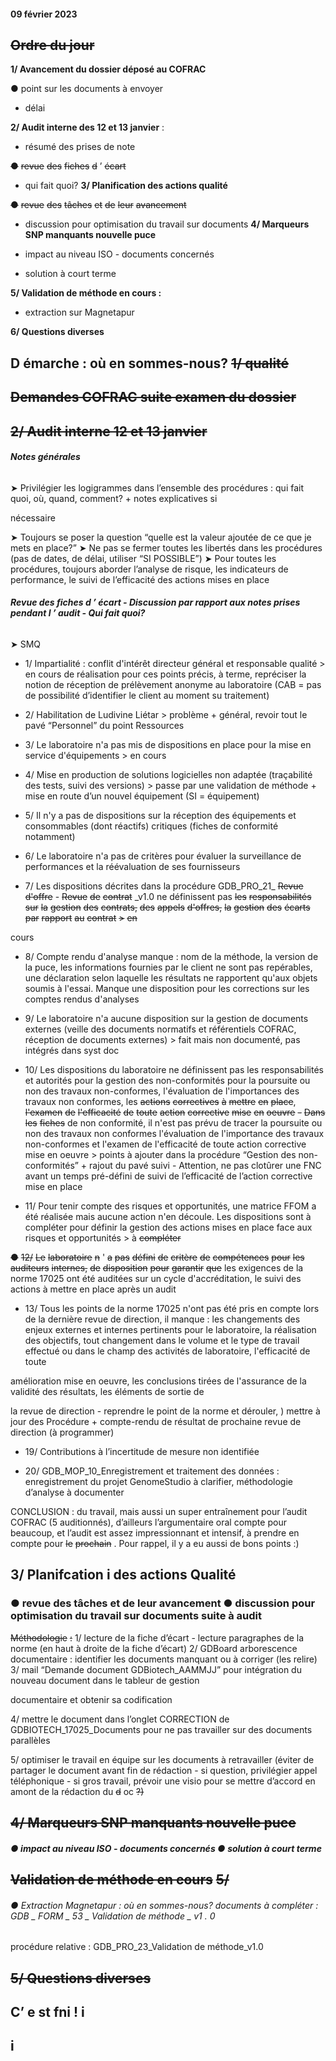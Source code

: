 #### 09 février 2023

## ~~Ordre du jour~~

**1/ Avancement du dossier déposé au COFRAC**

**●** point sur les documents à envoyer

 - délai

**2/ Audit interne des 12 et 13 janvier** :

 - résumé des prises de note

~~●~~ ~~revue~~ ~~des~~ ~~fiches~~ ~~d~~ ’ ~~écart~~

 - qui fait quoi?
**3/ Planification des actions qualité**

~~●~~ ~~revue~~ ~~des~~ ~~tâches~~ ~~et~~ ~~de~~ ~~leur~~ ~~avancement~~

 - discussion pour optimisation du travail sur documents
**4/ Marqueurs SNP manquants nouvelle puce**

 - impact au niveau ISO - documents concernés

 - solution à court terme

**5/ Validation de méthode en cours :**

 - extraction sur Magnetapur

**6/ Questions diverses**

## D émarche : où en sommes-nous? ~~1/ qualité~~


















## ~~Demandes COFRAC suite examen du dossier~~


## ~~2/ Audit interne 12 et 13 janvier~~
###### **Notes générales**

➤ Privilégier les logigrammes dans l’ensemble des procédures : qui fait quoi, où, quand, comment? + notes explicatives si

nécessaire

➤ Toujours se poser la question “quelle est la valeur ajoutée de ce que je mets en place?”
➤ Ne pas se fermer toutes les libertés dans les procédures (pas de dates, de délai, utiliser “SI POSSIBLE”)
➤ Pour toutes les procédures, toujours aborder l’analyse de risque, les indicateurs de performance, le suivi de l’efficacité des
actions mises en place
###### **Revue des fiches d ’ écart - Discussion par rapport aux notes prises pendant l ’ audit - Qui fait quoi?**

➤ SMQ

 - 1/ Impartialité : conflit d'intérêt directeur général et responsable qualité > en cours de réalisation pour ces points précis, à
terme, repréciser la notion de réception de prélèvement anonyme au laboratoire (CAB = pas de possibilité d’identifier le
client au moment su traitement)

 - 2/ Habilitation de Ludivine Liétar > problème + général, revoir tout le pavé “Personnel” du point Ressources

- 3/ Le laboratoire n'a pas mis de dispositions en place pour la mise en service d'équipements > en cours

- 4/ Mise en production de solutions logicielles non adaptée (traçabilité des tests, suivi des versions) > passe par une
validation de méthode + mise en route d’un nouvel équipement (SI = équipement)

- 5/ Il n'y a pas de dispositions sur la réception des équipements et consommables (dont réactifs) critiques (fiches de
conformité notamment)

- 6/ Le laboratoire n'a pas de critères pour évaluer la surveillance de performances et la réévaluation de ses fournisseurs

- 7/ Les dispositions décrites dans la procédure GDB_PRO_21_ ~~Revue~~ ~~d'offre~~ - ~~Revue~~ ~~de~~ ~~contrat~~ _v1.0 ne définissent pas
~~les~~ ~~responsabilités~~ ~~sur~~ ~~la~~ ~~gestion~~ ~~des~~ ~~contrats,~~ ~~des~~ ~~appels~~ ~~d'offres,~~ ~~la~~ ~~gestion~~ ~~des~~ ~~écarts~~ ~~par~~ ~~rapport~~ ~~au~~ ~~contrat~~ ~~>~~ ~~en~~

cours

- 8/ Compte rendu d'analyse manque : nom de la méthode, la version de la puce, les informations fournies par le client
ne sont pas repérables, une déclaration selon laquelle les résultats ne rapportent qu'aux objets soumis à l'essai.
Manque une disposition pour les corrections sur les comptes rendus d'analyses

- 9/ Le laboratoire n'a aucune disposition sur la gestion de documents externes (veille des documents normatifs et
référentiels COFRAC, réception de documents externes) > fait mais non documenté, pas intégrés dans syst doc

- 10/ Les dispositions du laboratoire ne définissent pas les responsabilités et autorités pour la gestion des non-conformités
pour la poursuite ou non des travaux non-conformes, l'évaluation de l'importances des travaux non conformes, les
~~actions~~ ~~correctives~~ ~~à~~ ~~mettre~~ ~~en~~ ~~place~~, ~~l'examen~~ ~~de~~ ~~l'efficacité~~ ~~de~~ ~~toute~~ ~~action~~ ~~corrective~~ ~~mise~~ ~~en~~ ~~oeuvre~~ ~~-~~ ~~Dans~~ ~~les~~ ~~fiches~~
de non conformité, il n'est pas prévu de tracer la poursuite ou non des travaux non conformes l'évaluation de l'importance
des travaux non-conformes et l'examen de l'efficacité de toute action corrective mise en oeuvre > points à ajouter dans la
procédure “Gestion des non-conformités” + rajout du pavé suivi - Attention, ne pas clotûrer une FNC avant un temps
pré-défini de suivi de l’efficacité de l’action corrective mise en place

- 11/ Pour tenir compte des risques et opportunités, une matrice FFOM a été réalisée mais aucune action n'en découle.
Les dispositions sont à compléter pour définir la gestion des actions mises en place face aux risques et opportunités > à
~~compléter~~

~~●~~ ~~12/~~ ~~Le~~ ~~laboratoire~~ ~~n~~ ' ~~a~~ ~~pas~~ ~~défini~~ ~~de~~ ~~critère~~ ~~de~~ ~~compétences~~ ~~pour~~ ~~les~~ ~~auditeurs~~ ~~internes,~~ ~~de~~ ~~disposition~~ ~~pour~~ ~~garantir~~ ~~que~~
les exigences de la norme 17025 ont été auditées sur un cycle d'accréditation, le suivi des actions à mettre en place
après un audit

- 13/ Tous les points de la norme 17025 n'ont pas été pris en compte lors de la dernière revue de direction, il manque : les
changements des enjeux externes et internes pertinents pour le laboratoire, la réalisation des objectifs, tout changement
dans le volume et le type de travail effectué ou dans le champ des activités de laboratoire, l'efficacité de toute

amélioration mise en oeuvre, les conclusions tirées de l'assurance de la validité des résultats, les éléments de sortie de

la revue de direction   - reprendre le point de la norme et dérouler, ) mettre à jour des Procédure + compte-rendu de
résultat de prochaine revue de direction (à programmer)

 - 19/ Contributions à l’incertitude de mesure non identifiée

 - 20/ GDB_MOP_10_Enregistrement et traitement des données : enregistrement du projet GenomeStudio à
clarifier, méthodologie d’analyse à documenter

CONCLUSION : du travail, mais aussi un super entraînement pour l’audit COFRAC (5 auditionnés), d’ailleurs
l’argumentaire oral compte pour beaucoup, et l’audit est assez impressionnant et intensif, à prendre en compte pour
~~le~~ ~~prochain~~ .
Pour rappel, il y a eu aussi de bons points :)

## 3/ Planifcation i des actions Qualité
### ● revue des tâches et de leur avancement ● discussion pour optimisation du travail sur documents suite à audit

~~Méthodologie~~ ~~:~~
1/ lecture de la fiche d’écart - lecture paragraphes de la norme (en haut à droite de la fiche d’écart)
2/ GDBoard arborescence documentaire : identifier les documents manquant ou à corriger (les relire)
3/ mail “Demande document GDBiotech_AAMMJJ” pour intégration du nouveau document dans le tableur de gestion

documentaire et obtenir sa codification

4/ mettre le document dans l’onglet CORRECTION de GDBIOTECH_17025_Documents pour ne pas travailler sur des
documents parallèles

5/ optimiser le travail en équipe sur les documents à retravailler (éviter de partager le document avant fin de rédaction - si
question, privilégier appel téléphonique - si gros travail, prévoir une visio pour se mettre d’accord en amont de la rédaction du
~~d~~ oc ~~?)~~

## ~~**4/ Marqueurs SNP manquants nouvelle puce**~~
##### ● impact au niveau ISO - documents concernés ● solution à court terme

## ~~Validation de méthode en cours~~ ~~5/~~
###### ● Extraction Magnetapur : où en sommes-nous? documents à compléter : GDB _ FORM _ 53 _ Validation de méthode _ v1 . 0

procédure relative : GDB_PRO_23_Validation de méthode_v1.0

## ~~5/ Questions diverses~~

## C’ e st fni ! i

## i

